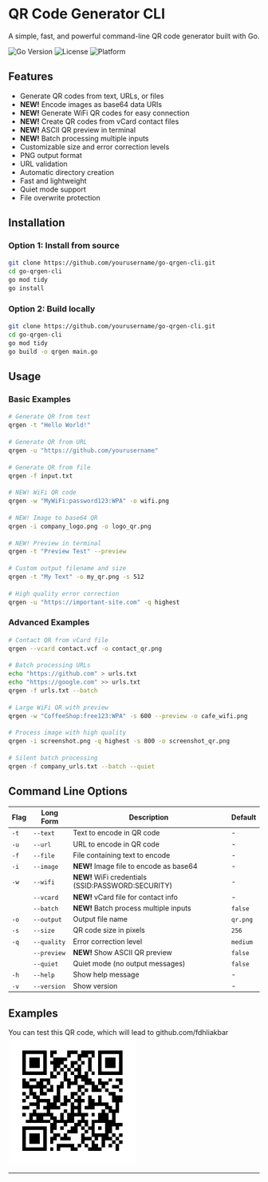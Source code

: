 # QR Code Generator CLI

A simple, fast, and powerful command-line QR code generator built with Go.

![Go Version](https://img.shields.io/badge/Go-1.19+-00ADD8?style=flat&logo=go)
![License](https://img.shields.io/badge/license-MIT-green)
![Platform](https://img.shields.io/badge/platform-cross--platform-lightgrey)

## Features

- Generate QR codes from text, URLs, or files
- **NEW!** Encode images as base64 data URIs
- **NEW!** Generate WiFi QR codes for easy connection
- **NEW!** Create QR codes from vCard contact files
- **NEW!** ASCII QR preview in terminal
- **NEW!** Batch processing multiple inputs
- Customizable size and error correction levels
- PNG output format
- URL validation
- Automatic directory creation
- Fast and lightweight
- Quiet mode support
- File overwrite protection

## Installation

### Option 1: Install from source
```bash
git clone https://github.com/yourusername/go-qrgen-cli.git
cd go-qrgen-cli
go mod tidy
go install
```

### Option 2: Build locally
```bash
git clone https://github.com/yourusername/go-qrgen-cli.git
cd go-qrgen-cli
go mod tidy
go build -o qrgen main.go
```

## Usage

### Basic Examples

```bash
# Generate QR from text
qrgen -t "Hello World!"

# Generate QR from URL
qrgen -u "https://github.com/yourusername"

# Generate QR from file
qrgen -f input.txt

# NEW! WiFi QR code
qrgen -w "MyWiFi:password123:WPA" -o wifi.png

# NEW! Image to base64 QR
qrgen -i company_logo.png -o logo_qr.png

# NEW! Preview in terminal
qrgen -t "Preview Test" --preview

# Custom output filename and size
qrgen -t "My Text" -o my_qr.png -s 512

# High quality error correction
qrgen -u "https://important-site.com" -q highest
```

### Advanced Examples

```bash
# Contact QR from vCard file
qrgen --vcard contact.vcf -o contact_qr.png

# Batch processing URLs
echo "https://github.com" > urls.txt
echo "https://google.com" >> urls.txt
qrgen -f urls.txt --batch

# Large WiFi QR with preview
qrgen -w "CoffeeShop:free123:WPA" -s 600 --preview -o cafe_wifi.png

# Process image with high quality
qrgen -i screenshot.png -q highest -s 800 -o screenshot_qr.png

# Silent batch processing
qrgen -f company_urls.txt --batch --quiet
```

## Command Line Options

| Flag | Long Form | Description | Default |
|------|-----------|-------------|---------|
| `-t` | `--text` | Text to encode in QR code | - |
| `-u` | `--url` | URL to encode in QR code | - |
| `-f` | `--file` | File containing text to encode | - |
| `-i` | `--image` | **NEW!** Image file to encode as base64 | - |
| `-w` | `--wifi` | **NEW!** WiFi credentials (SSID:PASSWORD:SECURITY) | - |
| | `--vcard` | **NEW!** vCard file for contact info | - |
| | `--batch` | **NEW!** Batch process multiple inputs | `false` |
| `-o` | `--output` | Output file name | `qr.png` |
| `-s` | `--size` | QR code size in pixels | `256` |
| `-q` | `--quality` | Error correction level | `medium` |
| | `--preview` | **NEW!** Show ASCII QR preview | `false` |
| | `--quiet` | Quiet mode (no output messages) | `false` |
| `-h` | `--help` | Show help message | - |
| `-v` | `--version` | Show version | - |


## Examples

You can test this QR code, which will lead to github.com/fdhliakbar
<img src="./github.png" alt="Github QR Code"/>

---

